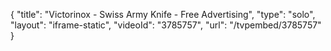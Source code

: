 {
    "title": "Victorinox - Swiss Army Knife - Free Advertising",
    "type": "solo",
    "layout": "iframe-static",
    "videoId": "3785757",
    "url": "\/tvpembed\/3785757"
}